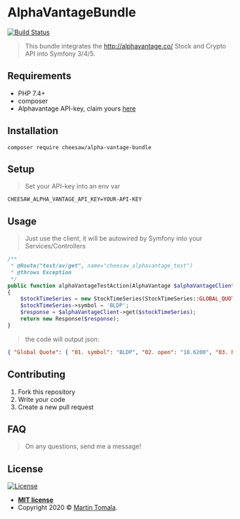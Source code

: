 # AlphaVantageBundle

[![Build Status](https://img.shields.io/travis/cHeeSaW/alpha-vantage-bundle)](https://travis-ci.com/cHeeSaW/alpha-vantage-bundle)
> This bundle integrates the http://alphavantage.co/ Stock and Crypto API into Symfony 3/4/5.

## Requirements
- PHP 7.4+
- composer
- Alphavantage API-key, claim yours [here](https://www.alphavantage.co/support/#api-key)

## Installation
```
composer require cheesaw/alpha-vantage-bundle
```

## Setup
> Set your API-key into an env var
```
CHEESAW_ALPHA_VANTAGE_API_KEY=YOUR-API-KEY
```

## Usage
> Just use the client, it will be autowired by Symfony into your Services/Controllers
```php
/**
 * @Route("test/av/get", name="cheesaw_alphavantage_test")
 * @throws Exception
 */
public function alphaVantageTestAction(AlphaVantage $alphaVantageClient): Response
{
    $stockTimeSeries = new StockTimeSeries(StockTimeSeries::GLOBAL_QUOTE);
    $stockTimeSeries->symbol = 'BLDP';
    $response = $alphaVantageClient->get($stockTimeSeries);
    return new Response($response);
}
``` 
> the code will output json:
```json
{ "Global Quote": { "01. symbol": "BLDP", "02. open": "10.6200", "03. high": "10.9800", "04. low": "10.4500", "05. price": "10.9300", "06. volume": "1086884", "07. latest trading day": "2020-02-06", "08. previous close": "10.6300", "09. change": "0.3000", "10. change percent": "2.8222%" } }
```

## Contributing
1. Fork this repository
2. Write your code
3. Create a new pull request

## FAQ
> On any questions, send me a message!

## License
 
 [![License](http://img.shields.io/:license-mit-blue.svg?style=flat-square)](http://badges.mit-license.org)
 
 - **[MIT license](http://opensource.org/licenses/mit-license.php)**
 - Copyright 2020 © <a href="https://github.com/cHeeSaW" target="_blank">Martin Tomala</a>.